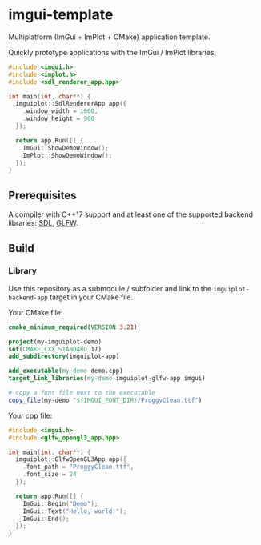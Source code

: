 
# imgui-template

Multiplatform (ImGui + ImPlot + CMake) application template.

Quickly prototype applications with the ImGui / ImPlot libraries:

```cpp
#include <imgui.h>
#include <implot.h>
#include <sdl_renderer_app.hpp>

int main(int, char**) {
  imguiplot::SdlRendererApp app({
    .window_width = 1600, 
    .window_height = 900
  });

  return app.Run([] {
    ImGui::ShowDemoWindow();
    ImPlot::ShowDemoWindow();
  });
}
```

## Prerequisites

A compiler with C++17 support and at least one of the supported backend libraries: [SDL](https://github.com/libsdl-org/SDL), [GLFW](https://github.com/glfw/glfw).

## Build


### Library

Use this repository as a submodule / subfolder and link to the `imguiplot-backend-app` target in your CMake file.


Your CMake file:

```cmake
cmake_minimum_required(VERSION 3.21)

project(my-imguiplot-demo)
set(CMAKE_CXX_STANDARD 17)
add_subdirectory(imguiplot-app)

add_executable(my-demo demo.cpp)
target_link_libraries(my-demo imguiplot-glfw-app imgui)

# copy a font file next to the executable
copy_file(my-demo "${IMGUI_FONT_DIR}/ProggyClean.ttf")
```

Your cpp file:

```cpp
#include <imgui.h>
#include <glfw_opengl3_app.hpp>

int main(int, char**) {
  imguiplot::GlfwOpenGL3App app({
    .font_path = "ProggyClean.ttf",
    .font_size = 24
  });

  return app.Run([] {
    ImGui::Begin("Demo");
    ImGui::Text("Hello, world!");
    ImGui::End(); 
  });
}
```
